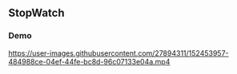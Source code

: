 ## StopWatch

### Demo
https://user-images.githubusercontent.com/27894311/152453957-484988ce-04ef-44fe-bc8d-96c07133e04a.mp4
